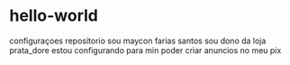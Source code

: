 # hello-world
configuraçoes repositorio
sou maycon farias santos
sou dono da loja prata_dore estou configurando para min poder criar anuncios no meu pix 
